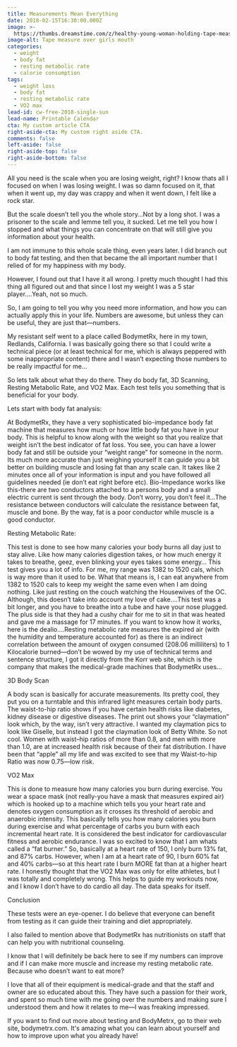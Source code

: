 ```yaml
---
title: Measurements Mean Everything
date: 2018-02-15T16:30:00.000Z
image: >-
  https://thumbs.dreamstime.com/z/healthy-young-woman-holding-tape-measure-over-mouth-dslr-royalty-free-image-fit-green-across-her-both-hands-looking-away-53358909.jpg
image-alt: Tape measure over girls mouth
categories:
  - weight
  - body fat
  - resting metabolic rate
  - calorie consumption
tags:
  - weight loss
  - body fat
  - resting metabolic rate
  - VO2 max
lead-id: cw-free-2018-single-sun
lead-name: Printable Calendar
cta: My custom article CTA
right-aside-cta: My custom right aside CTA.
comments: false
left-aside: false
right-aside-top: false
right-aside-bottom: false
---
```

All you need is the scale when you are losing weight, right?  I know thats all I focused on when I was losing weight.  I was so damn focused on it, that when it went up, my day was crappy and when it went down, I felt like a rock star.

But the scale doesn’t tell you the whole story…Not by a long shot.  I was a prisoner to the scale and lemme tell you, it sucked.  Let me tell you how I stopped and what things you can concentrate on that will still give you information about your health.

I am not immune to this whole scale thing, even years later.  I did branch out to body fat testing, and then that became the all important number that I relied of for my happiness with my body.

However, I found out that I have it all wrong.  I pretty much thought I had this thing all figured out and that since I lost my weight I was a 5 star player….Yeah, not so much.

So, I am going to tell you why you need more information, and how you can actually apply this in your life.  Numbers are awesome, but unless they can be useful, they are just that—numbers.

My resistant self went to a place called BodymetRx, here in my town, Redlands, California.  I was basically going there so that I could write a technical piece (or at least technical for me, which is always peppered with some inappropriate content) there and I wasn’t expecting those numbers to be really impactful for me…

So lets talk about what they do there.  They do body fat, 3D Scanning, Resting Metabolic Rate, and VO2 Max.  Each test tells you something that is beneficial for your body.  

Lets start with body fat analysis:

At BodymetRx, they have a very sophisticated bio-impedance body fat machine that measures how much or how little body fat you have in your body. This is helpful to know along with the weight so that you realize that weight isn’t the best indicator of fat loss. You see, you can have a lower body fat and still be outside your “weight range” for someone in the norm.  Its much more accurate than just weighing yourself It can guide you a bit better on building muscle and losing fat than any scale can.  It takes like 2 minutes once all of your information is input and you have followed all guidelines needed (ie don’t eat right before etc). Bio-Impedance works like this-there are two conductors attached to a persons body and a small electric current is sent through the body.  Don’t worry, you don’t feel it…The resistance between conductors will calculate the resistance between fat, muscle and bone.  By the way, fat is a poor conductor while muscle is a good conductor.

Resting Metabolic Rate:

This test is done to see how many calories your body burns all day just to stay alive. Like how many calories digestion takes, or how much energy it takes to  breathe, geez, even blinking your eyes takes some energy… This test gives you a lot of info.  For me, my range was  1382 to 1520 cals, which is way more than it used to be.  What that means is, I can eat anywhere from 1382 to 1520 cals to keep my weight the same even when I am doing nothing. Like just resting on the couch watching the Housewives of the OC.  Although, this doesn’t take into account my love of cake….This test was a bit longer, and you have to breathe into a tube and have your nose plugged.  The plus side is that they had a cushy chair for me to sit in that was heated and gave me a massage for 17 minutes.  If you want to know how it works, here is the dealio….Resting metabolic rate measures the expired air (with the humidity and temperature accounted for) as there is an indirect correlation between the amount of oxygen consumed (208.06 milliliters) to 1 Kilocalorie burned—don’t be wowed by my use of technical terms and sentence structure, I got it directly from the Korr web site, which is the company that makes the medical-grade machines that BodymetRx uses…

3D Body Scan

A body scan is basically for accurate measurements.  Its pretty cool, they put you on a turntable and this infrared light measures certain body parts.  The waist-to-hip ratio shows if you have certain health risks like diabetes, kidney disease or digestive diseases. The print out shows your “claymation” look which, by the way, isn’t very attractive.  I wanted my claymation pics to look like Giselle, but instead I got the claymation look of Betty White.  So not cool.  Women with waist–hip ratios of more than 0.8, and men with more than 1.0, are at increased health risk because of their fat distribution. I have been that “apple” all my life and was excited to see that my Waist-to-hip Ratio was now 0.75—low risk.

VO2 Max

This is done to measure how many calories you burn during exercise.  You wear a space mask (not really-you have a mask that measures expired air)  which is hooked up to a machine which tells you your heart rate and denotes oxygen consumption as it crosses its threshold of aerobic and anaerobic intensity.  This basically tells you how many calories you burn during exercise and what percentage of carbs you burn with each incremental heart rate.  It is considered the best indicator for cardiovascular fitness and aerobic endurance. I was so excited to know that I am whats called a “fat burner.” So, basically at a heart rate of 150, I only burn 13% fat, and 87% carbs.  However, when I am at a heart rate of 90, I burn 60% fat and 40% carbs—so at this heart rate I burn MORE fat than at a higher heart rate.  I honestly thought that the VO2 Max was only for elite athletes, but I was totally and completely wrong.  This helps to guide my workouts now, and I know I don’t have to do cardio all day.  The data speaks for itself.  

Conclusion

These tests were an eye-opener.  I do believe that everyone can benefit from testing as it can  guide their training and diet appropriately.

 I also failed to mention above that BodymetRx has nutritionists on staff that can help you with nutritional counseling.  

I know that I will definitely be back here to see if my numbers can improve and if I can make more muscle and increase my resting metabolic rate.  Because who doesn’t want to eat more?

I love that all of their equipment is medical-grade and that the staff and owner are so educated about this.  They have such a passion for their work, and spent so much time with me going over the numbers and making sure I understood them and how it relates to me—I was freaking impressed.  

If you want to find out more about testing and BodyMetrx,  go to their web site, bodymetrx.com.  It's amazing what you can learn about yourself and how to improve upon what you already have!
